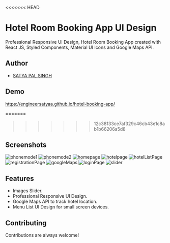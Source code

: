 <<<<<<< HEAD
# Hotel Room Booking App UI Design
Professional Responsive UI Design, Hotel Room Booking App created with React JS, Styled Components, Material UI Icons and Google Maps API.


## Author
- [SATYA PAL SINGH](https://www.naukri.com/mnjuser/profile?id=&orgn=homepage)


## Demo
https://engineersatyaa.github.io/hotel-booking-app/

=======


>>>>>>> 12c38133ce7af329c46cb43e1c8ab1b66206a5d8

## Screenshots
![phonemode1](https://user-images.githubusercontent.com/112659596/206855697-d484b8e8-5635-48f9-83cb-bc944a15630b.jpg)
![phonemode2](https://user-images.githubusercontent.com/112659596/206855800-ce0cce35-7044-41f4-bdfc-11e77357d3ae.jpg)
![homepage](https://user-images.githubusercontent.com/112659596/206855866-b438f603-d6ee-4017-a6c3-2de1c9e6e3e0.jpg)
![hotelpage](https://user-images.githubusercontent.com/112659596/206855881-f8421b9a-c5da-45eb-8937-c88792a3d15f.jpg)
![hotelListPage](https://user-images.githubusercontent.com/112659596/206855907-bdd50103-a637-4fc3-a6f2-e317207794fe.jpg)
![registrationPage](https://user-images.githubusercontent.com/112659596/206855916-7e94cb22-9de5-4f99-a510-9d0e99acbe6c.jpg)
![googleMaps](https://user-images.githubusercontent.com/112659596/206855927-afed02b3-e518-406f-8f72-266cfda59611.jpg)
![loginPage](https://user-images.githubusercontent.com/112659596/206855932-95aa2a10-80c4-4f73-959f-d4b59b62723e.jpg)
![slider](https://user-images.githubusercontent.com/112659596/206855946-73477eee-e3fa-40de-abc4-517a50d85aab.jpg)


## Features
- Images Slider.
- Professional Responsive UI Design.
- Google Maps API to track hotel location.
- Menu List UI Design for small screen devices.


## Contributing
Contributions are always welcome!



